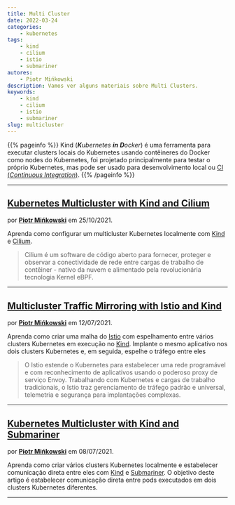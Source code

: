 ```yaml
---
title: Multi Cluster
date: 2022-03-24
categories:
    - kubernetes
tags:
    - kind
    - cilium
    - istio
    - submariner
autores:
    - Piotr Mińkowski
description: Vamos ver alguns materiais sobre Multi Clusters.
keywords:
    - kind
    - cilium
    - istio
    - submariner
slug: multicluster
---
```


{{% pageinfo %}}
Kind (***K**ubernetes **in** **D**ocker*) é uma ferramenta para executar clusters locais do Kubernetes usando contêineres do Docker como nodes do Kubernetes, foi projetado principalmente para testar o próprio Kubernetes, mas pode ser usado para desenvolvimento local ou [CI (*Continuous Integration*)](/blog/devops/ci-cd/).
{{% /pageinfo %}}

---

## [Kubernetes Multicluster with Kind and Cilium](https://piotrminkowski.com/2021/10/25/kubernetes-multicluster-with-kind-and-cilium/)

por [**Piotr Mińkowski**](/autores/piotr-mińkowski/) em 25/10/2021.

Aprenda como configurar um multicluster Kubernetes localmente com [Kind](https://kind.sigs.k8s.io/) e [Cilium](https://cilium.io/).

> Cilium é um software de código aberto para fornecer, proteger e observar a conectividade de rede entre cargas de trabalho de contêiner - nativo da nuvem e alimentado pela revolucionária tecnologia Kernel eBPF.

---

## [Multicluster Traffic Mirroring with Istio and Kind](https://piotrminkowski.com/2021/07/12/multicluster-traffic-mirroring-with-istio-and-kind/)

por [**Piotr Mińkowski**](/autores/piotr-mińkowski/) em 12/07/2021.

Aprenda como criar uma malha do [Istio](https://istio.io/) com espelhamento entre vários clusters Kubernetes em execução no [Kind](https://kind.sigs.k8s.io/). Implante o mesmo aplicativo nos dois clusters Kubernetes e, em seguida, espelhe o tráfego entre eles

> O Istio estende o Kubernetes para estabelecer uma rede programável e com reconhecimento de aplicativos usando o poderoso proxy de serviço Envoy. Trabalhando com Kubernetes e cargas de trabalho tradicionais, o Istio traz gerenciamento de tráfego padrão e universal, telemetria e segurança para implantações complexas.

---

## [Kubernetes Multicluster with Kind and Submariner](https://piotrminkowski.com/2021/07/08/kubernetes-multicluster-with-kind-and-submariner/)

por [**Piotr Mińkowski**](/autores/piotr-mińkowski/) em 08/07/2021.

Aprenda como criar vários clusters Kubernetes localmente e estabelecer comunicação direta entre eles com [Kind](https://kind.sigs.k8s.io/) e [Submariner](https://submariner.io/). O objetivo deste artigo é estabelecer comunicação direta entre pods executados em dois clusters Kubernetes diferentes.

---
